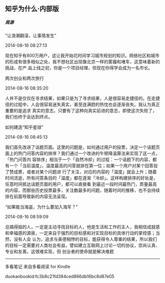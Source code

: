 ## 知乎为什么·内部版

##### 周源

  

  “让浪潮翻滚，让事情发生”

  

2014-08-16 08:27:13

现在知乎有800万用户，这让我开始花时间学习城市规划的知识。网络社区和城市的形成有很多相似之处，我不想社区出现像北京一样的雾霾和堵车，这意味着新的挑战，在产
品上线之初，你是一个项目经理，但现在你得学会成为一名市长。

  

  两次创业和两次旅行

  

2014-08-16 08:35:20

人并不是仅仅在寻求结果，如果只是为了寻求结果，人是很容易走捷径的。在走捷径的过程中，人会很容易迷失真实，甚至连满腔的热忱也会逐渐丧失。我认为真正重要的是追求
真实的意志。只要有了这种向真实前进的意志，即使这次失败了，我们也终于会达到终点。

  

  如何建造“知乎星球”

  

2014-08-16 08:45:13

我们首先改进了话题页面。这里的问题是，如何通过用户的投票，决定一个话题页面上的热门问答内容的排序？我们通过一个改进的牛顿降温算法来实现了这一点，「热门问答内
容排序」相当于一个「自然冷却」的过程：一个话题下的内容，都有一个「当前温度」，温度最高的问答就排在第一位；如果一个用户对某个回答投了赞成票，或者对某个问题进
行了关注，对应的内容的「温度」就会上升；随着时间流逝，所有问答条目的「温度」都在逐渐「冷却」。这样构建排序的好处是，任意时间抵达话题页面的用户，都可以直接看
到最近一段时间最热门，质量最高的内容，而那些历史投票最多，关注数最多的问题，随着时间的推移，也不会持续排在前面导致新的内容无法呈现。

  

  “如果能当海盗，为什么要加入海军？”

  

2014-08-16 08:59:09

总搞得掂的人，一定是主动寻找目标的人，他是生活和工作的主人，我相信成就感和幸福感的源泉，一定来自于强烈的目标感和对实现目标的具体行动的掌控感；当然，没有人会
认为，追求与美德相悖的目标，能获得令人尊重的结果，所以我们的目标一定需要对人类社会有益，譬如建立互联网上讨论一切的协议，崇尚认真、专业和友善。这很难实现，但
创业者的使命就是解决难题

* * *

多看笔记 来自多看阅读 for Kindle

duokanbookid:fc3b8c21fd384ced866db16bc8d87e05

